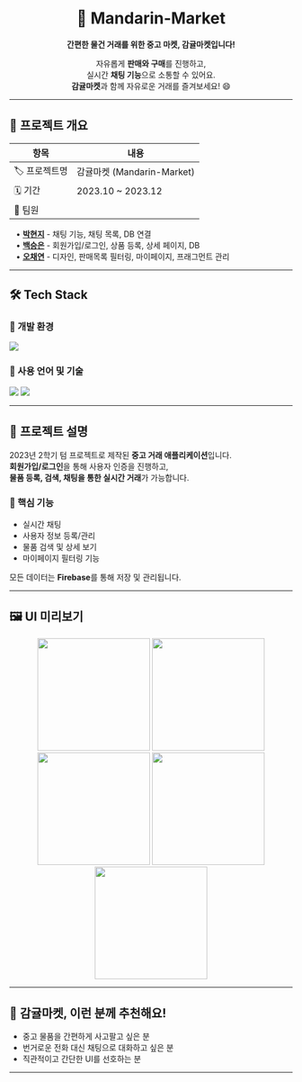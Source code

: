 <div align="center">

# 🍊 Mandarin-Market  
**간편한 물건 거래를 위한 중고 마켓, 감귤마켓입니다!**  

자유롭게 **판매와 구매**를 진행하고,  
실시간 **채팅 기능**으로 소통할 수 있어요.  
**감귤마켓**과 함께 자유로운 거래를 즐겨보세요! 😄  

</div>

---

## 📌 프로젝트 개요

| 항목 | 내용 |
|------|------|
| 🏷️ 프로젝트명 | 감귤마켓 (Mandarin-Market) |
| 🗓️ 기간 | 2023.10 ~ 2023.12 |
| 👥 팀원 |  
&nbsp;&nbsp;&nbsp;• **[박현지](https://github.com/Park-Hyunji)** - 채팅 기능, 채팅 목록, DB 연결  
&nbsp;&nbsp;&nbsp;• **[백승은](https://github.com/s-eun20)** - 회원가입/로그인, 상품 등록, 상세 페이지, DB  
&nbsp;&nbsp;&nbsp;• **[오채연](https://github.com/oh-chaeyeon)** - 디자인, 판매목록 필터링, 마이페이지, 프래그먼트 관리

---

## 🛠 Tech Stack

### 🔧 개발 환경
<img src="https://img.shields.io/badge/Android Studio-34A853?style=for-the-badge&logo=androidstudio&logoColor=white" />

### 🧪 사용 언어 및 기술
<img src="https://img.shields.io/badge/Kotlin-7F52FF?style=for-the-badge&logo=kotlin&logoColor=white" />
<img src="https://img.shields.io/badge/Firebase-FFCA28?style=for-the-badge&logo=firebase&logoColor=black" />

---

## 📱 프로젝트 설명

2023년 2학기 텀 프로젝트로 제작된 **중고 거래 애플리케이션**입니다.  
**회원가입/로그인**을 통해 사용자 인증을 진행하고,  
**물품 등록, 검색, 채팅을 통한 실시간 거래**가 가능합니다.  

### 🔐 핵심 기능
- 실시간 채팅
- 사용자 정보 등록/관리
- 물품 검색 및 상세 보기
- 마이페이지 필터링 기능

모든 데이터는 **Firebase**를 통해 저장 및 관리됩니다.

---

## 🖼️ UI 미리보기

<div align="center">
  <img src="https://github.com/Park-Hyunji/Market50/assets/115947715/9b5c1f85-7fcb-4379-a5bf-ba2f176e46d6" width="200"/>
  <img src="https://github.com/Park-Hyunji/Market50/assets/115947715/6dc9019f-d60e-4543-8f90-8c0b43380189" width="200"/>
  <img src="https://github.com/Park-Hyunji/Market50/assets/115947715/f1e3b85a-42fd-4caf-b753-f12c7b5d4961" width="200"/>
  <img src="https://github.com/Park-Hyunji/Market50/assets/115947715/3c985264-d5a6-4d53-86cf-62a20e3c8dd4" width="200"/>
  <img src="https://github.com/Park-Hyunji/Market50/assets/115947715/d95cd68e-5eca-42ed-a2ea-e2912a36c39c" width="200"/>
</div>

---

## 💬 감귤마켓, 이런 분께 추천해요!
- 중고 물품을 간편하게 사고팔고 싶은 분
- 번거로운 전화 대신 채팅으로 대화하고 싶은 분
- 직관적이고 간단한 UI를 선호하는 분

---

